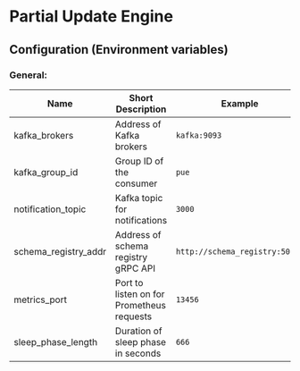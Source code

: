 # Partial Update Engine

## Configuration (Environment variables)

### General:
| Name                 | Short Description                                 | Example                        | Mandatory  | Default |
|----------------------|---------------------------------------------------|--------------------------------|------------|---------|
| kafka_brokers        | Address of Kafka brokers                          | `kafka:9093`                   | yes        | no      |
| kafka_group_id       | Group ID of the consumer                          | `pue`                          | yes        | no      |
| notification_topic   | Kafka topic for notifications                     | `3000`                         | yes        | no      |
| schema_registry_addr | Address of schema registry gRPC API               | `http://schema_registry:50101` | yes        | no      |
| metrics_port         | Port to listen on for Prometheus requests         | `13456`                        | no(default)| `58105` |
| sleep_phase_length   | Duration of sleep phase in seconds                | `666`                          | yes        | no      |